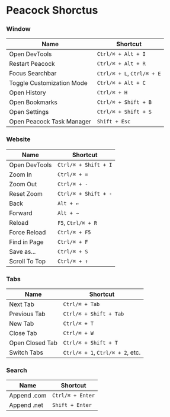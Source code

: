 # Peacock Shorctus

### Window

Name | Shortcut
------------ | -------------
Open DevTools | `Ctrl/⌘ + Alt + I`
Restart Peacock | `Ctrl/⌘ + Alt + R`
Focus Searchbar | `Ctrl/⌘ + L`, `Ctrl/⌘ + E`
Toggle Customization Mode | `Ctrl/⌘ + Alt + C`
Open History | `Ctrl/⌘ + H`
Open Bookmarks | `Ctrl/⌘ + Shift + B`
Open Settings | `Ctrl/⌘ + Shift + S`
Open Peacock Task Manager | `Shift + Esc`

### Website

Name | Shortcut
------------ | -------------
Open DevTools | `Ctrl/⌘ + Shift + I`
Zoom In | `Ctrl/⌘ + =`
Zoom Out | `Ctrl/⌘ + -`
Reset Zoom | `Ctrl/⌘ + Shift + -`
Back | `Alt + ←`
Forward | `Alt + →`
Reload | `F5`, `Ctrl/⌘ + R`
Force Reload | `Ctrl/⌘ + F5`
Find in Page | `Ctrl/⌘ + F`
Save as... | `Ctrl/⌘ + S`
Scroll To Top | `Ctrl/⌘ + ↑`

### Tabs

Name | Shortcut
------------ | -------------
Next Tab | `Ctrl/⌘ + Tab`
Previous Tab | `Ctrl/⌘ + Shift + Tab`
New Tab | `Ctrl/⌘ + T`
Close Tab | `Ctrl/⌘ + W`
Open Closed Tab | `Ctrl/⌘ + Shift + T`
Switch Tabs | `Ctrl/⌘ + 1`, `Ctrl/⌘ + 2`, etc.

### Search

Name | Shortcut
------------ | -------------
Append .com | `Ctrl/⌘ + Enter`
Append .net | `Shift + Enter`
